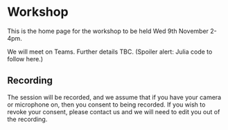 # Workshop

This is the home page for the workshop to be held Wed 9th November 2-4pm.

We will meet on Teams.  Further details TBC.  (Spoiler alert: Julia
code to follow here.)

## Recording

The session will be recorded, and we assume that if you have your
camera or microphone on, then you consent to being recorded.  If you
wish to revoke your consent, please contact us and we will need to
edit you out of the recording.


